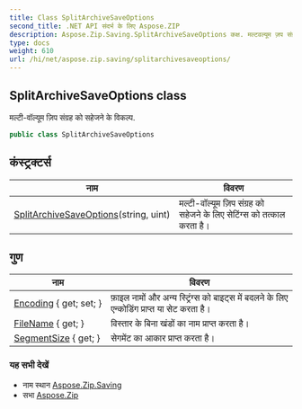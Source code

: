 ```yaml
---
title: Class SplitArchiveSaveOptions
second_title: .NET API संदर्भ के लिए Aspose.ZIP
description: Aspose.Zip.Saving.SplitArchiveSaveOptions कक्ष. मल्टवल्यूम ज़प संग्रह क सहेजने के वकल्प.
type: docs
weight: 610
url: /hi/net/aspose.zip.saving/splitarchivesaveoptions/
---
```

## SplitArchiveSaveOptions class

मल्टी-वॉल्यूम ज़िप संग्रह को सहेजने के विकल्प.

```csharp
public class SplitArchiveSaveOptions
```

## कंस्ट्रक्टर्स

| नाम | विवरण |
| --- | --- |
| [SplitArchiveSaveOptions](splitarchivesaveoptions/)(string, uint) | मल्टी-वॉल्यूम ज़िप संग्रह को सहेजने के लिए सेटिंग्स को तत्काल करता है। |

## गुण

| नाम | विवरण |
| --- | --- |
| [Encoding](../../aspose.zip.saving/splitarchivesaveoptions/encoding/) { get; set; } | फ़ाइल नामों और अन्य स्ट्रिंग्स को बाइट्स में बदलने के लिए एन्कोडिंग प्राप्त या सेट करता है। |
| [FileName](../../aspose.zip.saving/splitarchivesaveoptions/filename/) { get; } | विस्तार के बिना खंडों का नाम प्राप्त करता है। |
| [SegmentSize](../../aspose.zip.saving/splitarchivesaveoptions/segmentsize/) { get; } | सेगमेंट का आकार प्राप्त करता है। |

### यह सभी देखें

* नाम स्थान [Aspose.Zip.Saving](../../aspose.zip.saving/)
* सभा [Aspose.Zip](../../)


